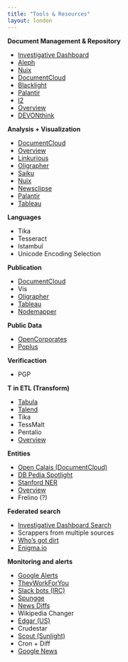 ```yaml
---
title: "Tools & Resources"
layout: london
---
```


**Document Management & Repository**

* [Investigative Dashboard](https://investigativedashboard.org/)
* [Aleph](https://github.com/pudo/aleph)
* [Nuix](http://www.nuix.com/)
* [DocumentCloud](https://www.documentcloud.org/home)
* [Blacklight](http://projectblacklight.org/)
* [Palantir](https://www.palantir.com/)
* [I2](http://www-03.ibm.com/software/products/es/ibase) 
* [Overview](https://www.overviewdocs.com/)
* [DEVONthink](http://www.devontechnologies.com/products/devonthink/overview.html)

**Analysis + Visualization**

* [DocumentCloud](https://www.documentcloud.org/home)
* [Overview](https://www.overviewdocs.com/)
* [Linkurious](http://linkurio.us/)
* [Oligrapher](http://blog.littlesis.org/2014/07/22/introducing-oligrapher-power-mapping-on-littlesis/)
* [Saiku](http://www.meteorite.bi/products/saiku)
* [Nuix](http://www.nuix.com/)
* [Newsclipse](https://github.com/Canvas-Hackathon-Teams/Newsclipse)
* [Palantir](https://www.palantir.com/)
* [Tableau](http://www.tableau.com/)

**Languages**

* Tika
* Tesseract
* Istambul
* Unicode Encoding Selection

**Publication**

* [DocumentCloud](https://www.documentcloud.org/home)
* Vis
* [Oligrapher](http://blog.littlesis.org/2014/07/22/introducing-oligrapher-power-mapping-on-littlesis/)
* [Tableau](http://www.tableau.com/)
* [Nodemapper](https://github.com/poderomedia/nodemapper)

**Public Data**

* [OpenCorporates](https://opencorporates.com/)
* [Poplus](http://poplus.org/es/)

**Verificaction**

* PGP

**T in ETL (Transform)**

* [Tabula](http://tabula.technology/)
* [Talend](https://www.talend.com/)
* Tika
* TessMalt 
* Pentalio 
* [Overview](https://www.overviewdocs.com/)

**Entities**

* [Open Calais (DocumentCloud)](http://new.opencalais.com/)
* [DB Pedia Spotlight](http://dbpedia-spotlight.github.io/demo/)
* [Stanford NER](http://nlp.stanford.edu/ner/)
* [Overview](https://www.overviewdocs.com/)
* Frelino (?)

**Federated search**

* [Investigative Dashboard Search](https://investigativedashboard.org/)
* Scrappers from multiple sources
* [Who’s got dirt](https://github.com/influencemapping/whos_got_dirt-demo)
* [Enigma.io](http://enigma.io/)

**Monitoring and alerts**

* [Google Alerts](https://www.google.cl/alerts)
* [TheyWorkForYou](http://www.theyworkforyou.com/)
* [Slack bots (IRC)](https://api.slack.com/bot-users)
* [Spungge](https://www.spundge.com/)
* [News Diffs](http://newsdiffs.org/)
* Wikipedia Changer
* [Edgar (US)](http://www.edgar-online.com/)
* Crudestar 
* [Scout (Sunlight)](https://scout.sunlightfoundation.com/)
* Cron + Diff 
* [Google News](https://news.google.com/)
